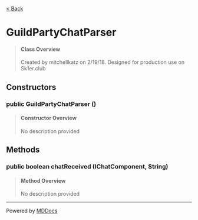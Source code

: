 [< Back](README.md)
# GuildPartyChatParser #
>#### Class Overview ####
>Created by mitchellkatz on 2/19/18. Designed for production use on Sk1er.club
## Constructors ##
### public GuildPartyChatParser () ###
>#### Constructor Overview ####
>No description provided
>
## Methods ##
### public boolean chatReceived (IChatComponent, String) ###
>#### Method Overview ####
>No description provided
>

---
Powered by [MDDocs](https://github.com/VRCube/MDDocs)